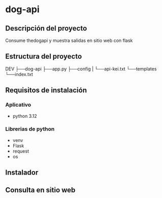 # dog-api

## Descripción del proyecto

Consume thedogapi y muestra salidas en sitio web con flask

## Estructura del proyecto

  DEV
  ├──dog-api
     ├──app.py
     ├──config
     |  └──api-kei.txt
     └──templates
        └──index.txt 

## Requisitos de instalación
  
  ### Aplicativo
  
  * python 3.12

  ### Librerias de python
  
  * venv 
  * Flask
  * request
  * os 
 
## Instalador



## Consulta en sitio web
